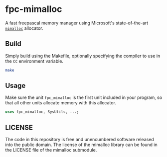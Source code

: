 # fpc-mimalloc
A fast freepascal memory manager using Microsoft's state-of-the-art [`mimalloc`](https://github.com/microsoft/mimalloc) allocator.

## Build
Simply build using the Makefile, optionally specifying the compiler to use in the `CC` environment variable.

```sh
make
```

## Usage
Make sure the unit `fpc_mimalloc` is the first unit included in your program, so that all other units allocate memory with this allocator.

```pascal
uses fpc_mimalloc, SysUtils, ...;
```

## LICENSE
The code in this repository is free and unencumbered software released into the public domain.
The license of the mimalloc library can be found in the LICENSE file of the mimalloc submodule.

